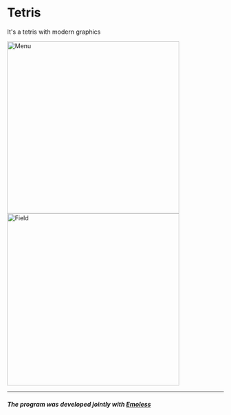 # Tetris
It's a tetris with modern graphics

<img src="https://github.com/LLIEPJIOK/TetrisJava/blob/master/images/Menu.png" alt="Menu" width="400"/> <img src="https://github.com/LLIEPJIOK/TetrisJava/blob/master/images/Field.png" alt="Field" width="400"/>

---
#### _The program was developed jointly with <a href="https://github.com/Emoless">Emoless</a>_
